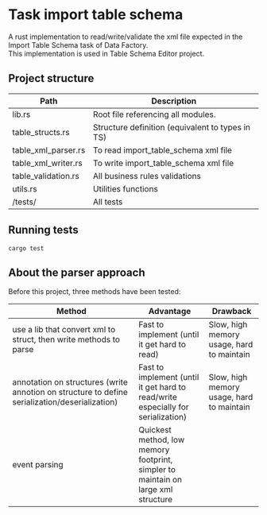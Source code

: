 # Task import table schema

A rust implementation to read/write/validate the xml file expected in the Import Table Schema task of Data Factory.  
This implementation is used in Table Schema Editor project.

## Project structure

| Path                | Description                                      |
| ------------------- | ------------------------------------------------ |
| lib.rs              | Root file referencing all modules.               |
| table_structs.rs    | Structure definition (equivalent to types in TS) |
| table_xml_parser.rs | To read import_table_schema xml file             |
| table_xml_writer.rs | To write import_table_schema xml file            |
| table_validation.rs | All business rules validations                   |
| utils.rs            | Utilities functions                              |
| /tests/             | All tests                                        |

## Running tests

`cargo test`

## About the parser approach

Before this project, three methods have been tested:

| Method                                                                                         | Advantage                                                                         | Drawback                                  |
| ---------------------------------------------------------------------------------------------- | --------------------------------------------------------------------------------- | ----------------------------------------- |
| use a lib that convert xml to struct, then write methods to parse                              | Fast to implement (until it get hard to read)                                     | Slow, high memory usage, hard to maintain |
| annotation on structures (write annotion on structure to define serialization/deserialization) | Fast to implement (until it get hard to read/write especially for serialization)  | Slow, high memory usage, hard to maintain |
| event parsing                                                                                  | Quickest method, low memory footprint, simpler to maintain on large xml structure |                                           |
